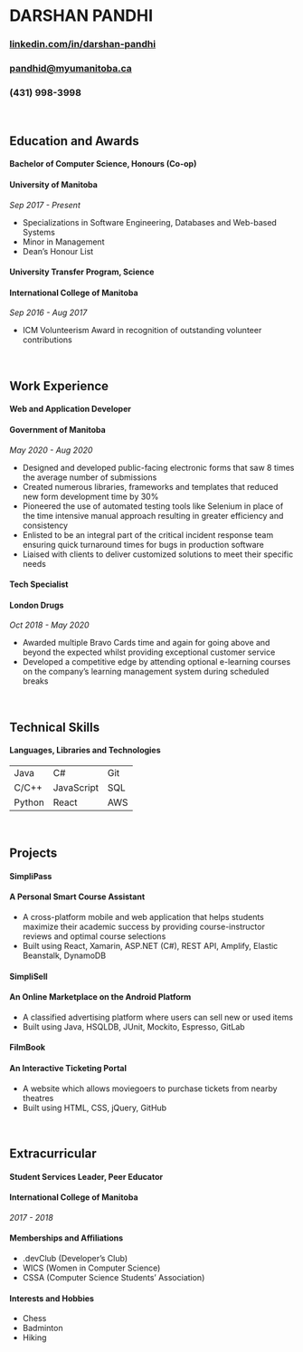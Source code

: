 # **DARSHAN PANDHI**

### [linkedin.com/in/darshan-pandhi](https://www.linkedin.com/in/darshan-pandhi/)

### [pandhid@myumanitoba.ca](mailto:pandhid@myumanitoba.ca)

### (431) 998-3998

&nbsp;

## **Education and Awards**

#### **Bachelor of Computer Science, Honours (Co-op)**

#### **University of Manitoba**

_Sep 2017 - Present_

- Specializations in Software Engineering, Databases and Web-based Systems
- Minor in Management
- Dean’s Honour List

#### **University Transfer Program, Science**

#### **International College of Manitoba**

_Sep 2016 - Aug 2017_

- ICM Volunteerism Award in recognition of outstanding volunteer contributions

&nbsp;

## Work Experience

#### **Web and Application Developer**

#### **Government of Manitoba**

_May 2020 - Aug 2020_

- Designed and developed public-facing electronic forms that saw 8 times the average number of submissions
- Created numerous libraries, frameworks and templates that reduced new form development time by 30%
- Pioneered the use of automated testing tools like Selenium in place of the time intensive manual approach resulting in greater efficiency and consistency
- Enlisted to be an integral part of the critical incident response team ensuring quick turnaround times for bugs in production software
- Liaised with clients to deliver customized solutions to meet their specific needs

#### **Tech Specialist**

#### **London Drugs**

_Oct 2018 - May 2020_

- Awarded multiple Bravo Cards time and again for going above and beyond the expected whilst providing exceptional customer service
- Developed a competitive edge by attending optional e-learning courses on the company’s learning management system during scheduled breaks

&nbsp;

## **Technical Skills**

#### **Languages, Libraries and Technologies**

|        |            |     |
| ------ | ---------- | --- |
| Java   | C#         | Git |
| C/C++  | JavaScript | SQL |
| Python | React      | AWS |

&nbsp;

## Projects

#### **SimpliPass**

#### **A Personal Smart Course Assistant**

- A cross-platform mobile and web application that helps students maximize their academic success by providing course-instructor reviews and optimal course selections
- Built using React, Xamarin, ASP.NET (C#), REST API, Amplify, Elastic Beanstalk, DynamoDB

#### **SimpliSell**

#### **An Online Marketplace on the Android Platform**

- A classified advertising platform where users can sell new or used items
- Built using Java, HSQLDB, JUnit, Mockito, Espresso, GitLab

#### **FilmBoo**k

#### **An Interactive Ticketing Portal**

- A website which allows moviegoers to purchase tickets from nearby theatres
- Built using HTML, CSS, jQuery, GitHub

&nbsp;

## Extracurricular

#### **Student Services Leader, Peer Educator**

#### **International College of Manitoba**

_2017 - 2018_

#### **Memberships and Affiliations**

- .devClub (Developer’s Club)
- WICS (Women in Computer Science)
- CSSA (Computer Science Students’ Association)

#### **Interests and Hobbies**

- Chess
- Badminton
- Hiking
